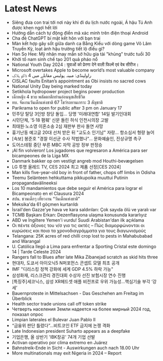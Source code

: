 # Latest News
-  Siêng đưa con trai tới nơi này khi đi du lịch nước ngoài, Á hậu Tú Anh được khen ngợi hết lời
-  Hướng dẫn cách tự động điền mã xác minh trên điện thoại Android
-  Cha đẻ ChatGPT bí mật kết hôn với bạn trai
-  Màn kết hợp gây sốt giữa danh ca Bằng Kiều với dòng game Võ Lâm Truyền Kỳ, loạt ảnh hậu trường tiết lộ điều gì?
-  Han So Hee: Mỹ nhân may mắn sở hữu gia tài "khủng" trước tuổi 30
-  Khởi tố nam sinh chế tạo 201 quả pháo nổ
-  National Youth Day 2024 : युवाओं को प्रेरणा देने वाली फिल्में एवं वेब सीरीज।
-  Microsoft overtakes Apple to become world’s most valuable company
-  راولپنڈی: مبینہ پولیس مقابلے میں 4 ڈاکو ہلاک
-  CISLAC faults Enitan’s appointment as Obi insists no sacred cows
-  National Unity Day being marked today
-  Setikhola hydropower project begins power production
-  เด็กหญิง 4 ขวบ พลัดตกตึกย่านอ่อนนุชเสียชีวิต
-  ทบ. จัดงานวันเด็กแห่งชาติ 67 โชว์รถยานเกราะ 3 สัญชาติ
-  Parikrama to open for public after 3 pm on January 17
-  민주당 탈당 3인방 창당 돌입… 당명 '미래대연합' 14일 발기인대회
-  시민단체, '5·18 폄훼' 신문 돌린 허식 인천시의장 고발
-  최태원·노소영 이혼소송 2심 재판부 판사 돌연 사망
-  흉기난동 예고글 20대 선처 받은 뒤 "교도소 인기남" 자랑… 항소심서 형량 늘어
-  [속보] 봉준호 "경찰 이선균 수사 적법했나"… 문화예술인, 진상규명 촉구
-  도어스테핑 중단 부른 MBC 자막 공방 정부 판정승
-  ¡Al fin volvieron! Los jugadores que regresaron a América para ser bicampeones de la Liga MX
-  Danmark bakker op om vestligt angreb mod Houthi-bevægelsen
-  LG 투명 올레드 TV, CES 2024 최고 제품 선정[CES 2024]
-  Man kills five-year-old boy in front of father, chops off limbs in Odisha
-  Teemu Selänteen hehkuttama pikkupoika muuttui Putinin propagandavälineeksi
-  Los 10 mandamientos que debe seguir el América para lograr el Bicampeonato en el Clausura 2024
-  สปน. ชวนเด็กๆ เที่ยวงาน “วันเด็กแห่งชาติ”
-  Meksika'da 61 göçmen kurtarıldı
-  İsrail'den Gazze'ye hava ve kara saldırıları: Çok sayıda ölü ve yaralı var
-  TCMB Başkanı Erkan: Dezenflasyona ulaşma konusunda kararlıyız
-  ABD ve İngiltere Yemen'i vurdu! Suudi Arabistan'dan ilk açıklama
-  Οι πέντε άξονες του ν/σ για τις ακτές – Πώς διαμορφώνονται οι κυρώσεις και ποια τα χρονοδιαγράμματα για τους διαγωνισμούς
-  Telangana: 25K acres of red chilli crop lost to pests in Mahabubabad and Warangal
-  U. Católica llegó a Lima para enfrentar a Sporting Cristal este domingo 14 | Tarde Celeste 2024
-  Rangers fall to Blues after late Mika Zibanejad scratch as skid hits three
-  현대차, 도쿄서 아이오닉5 N퍼포먼스 콘셉트 모델 최초 공개
-  IMF "디리스킹 정책 강화에 세계 GDP 4.5% 하락 가능"
-  삼성화재, 리스크관리 경진대회 수상자 선진 보험시장 연수 진행
-  [특징주]세코닉스, 삼성 XR헤드셋 애플 비전프로 우위 가능성...핵심기술 부각 ‘강세’
-  Bauernproteste in Mittelsachsen - Das Geschehen am Freitag im Überblick
-  Health sector trade unions call off token strike
-  Четверть населения Земли надеется на более мирный 2024 год, показал опрос
-  Limpian laterales el Bulevar Juan Pablo II
-  “금융위 판단 틀렸다”…비트코인 ETF 금지에 논쟁 격화
-  Late Indonesian president Suharto appears as a deepfake
-  기업은행, 올 상반기 'IBK창공' 74개 기업 선발
-  Activan operativo por clima extremo en Juárez
-  Bahnstreik-Ende in Sicht - Auswirkungen auch nach 18.00 Uhr
-  More multinationals may exit Nigeria in 2024 – Report
